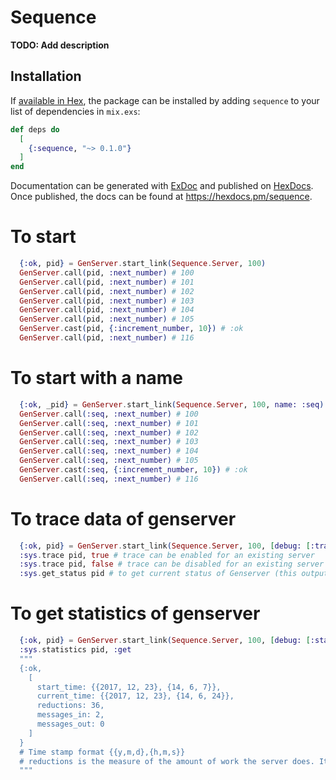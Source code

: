 # Sequence

**TODO: Add description**

## Installation

If [available in Hex](https://hex.pm/docs/publish), the package can be installed
by adding `sequence` to your list of dependencies in `mix.exs`:

```elixir
def deps do
  [
    {:sequence, "~> 0.1.0"}
  ]
end
```

Documentation can be generated with [ExDoc](https://github.com/elixir-lang/ex_doc)
and published on [HexDocs](https://hexdocs.pm). Once published, the docs can
be found at <https://hexdocs.pm/sequence>.

# To start
```elixir
  {:ok, pid} = GenServer.start_link(Sequence.Server, 100)
  GenServer.call(pid, :next_number) # 100
  GenServer.call(pid, :next_number) # 101
  GenServer.call(pid, :next_number) # 102
  GenServer.call(pid, :next_number) # 103
  GenServer.call(pid, :next_number) # 104
  GenServer.call(pid, :next_number) # 105
  GenServer.cast(pid, {:increment_number, 10}) # :ok
  GenServer.call(pid, :next_number) # 116
```

# To start with a name
```elixir
  {:ok, _pid} = GenServer.start_link(Sequence.Server, 100, name: :seq)
  GenServer.call(:seq, :next_number) # 100
  GenServer.call(:seq, :next_number) # 101
  GenServer.call(:seq, :next_number) # 102
  GenServer.call(:seq, :next_number) # 103
  GenServer.call(:seq, :next_number) # 104
  GenServer.call(:seq, :next_number) # 105
  GenServer.cast(:seq, {:increment_number, 10}) # :ok
  GenServer.call(:seq, :next_number) # 116
```

# To trace data of genserver
```elixir
  {:ok, pid} = GenServer.start_link(Sequence.Server, 100, [debug: [:trace]])
  :sys​.trace pid, true # trace can be enabled for an existing server
  :sys​.trace pid, false # trace can be disabled for an existing server
  :sys​.get_status pid # to get current status of Genserver (this output can be updated by this fn format_status)
```

# To get statistics of genserver
```elixir
  {:ok, pid} = GenServer.start_link(Sequence.Server, 100, [debug: [:statistics]])
  :sys.statistics pid, :get
  """
  {:ok,
    [
      start_time: {{2017, 12, 23}, {14, 6, 7}},
      current_time: {{2017, 12, 23}, {14, 6, 24}},
      reductions: 36,
      messages_in: 2,
      messages_out: 0
    ]
  }
  # Time stamp format {{y,m,d},{h,m,s}}
  # reductions is the measure of the amount of work the server does. It is used in process scheduling as a way of making sure all processes get a fair share of the available CPU
  """
```